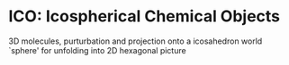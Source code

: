 # ICO: Icospherical Chemical Objects
3D molecules, purturbation and projection onto a icosahedron world `sphere' for unfolding into 2D hexagonal picture
